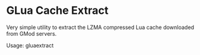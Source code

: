 GLua Cache Extract
==================

Very simple utility to extract the LZMA compressed Lua cache downloaded from GMod servers.

Usage: gluaextract <in> <out>